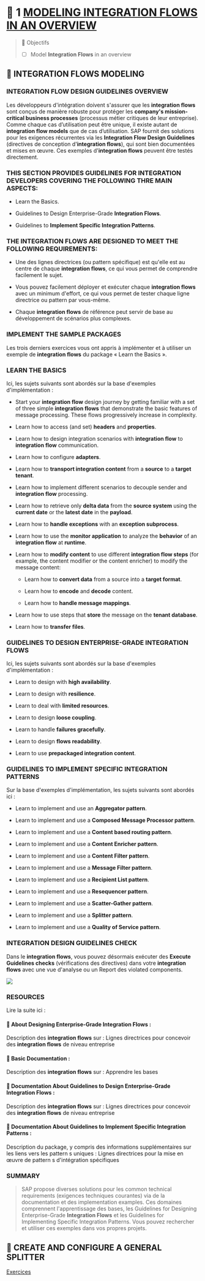# 🌸 1 [MODELING INTEGRATION FLOWS IN AN OVERVIEW](https://learning.sap.com/learning-journeys/developing-with-sap-integration-suite/modeling-integration-flows-in-an-overview_d550da39-d693-48bc-b425-dbc135589328)

> 🌺 Objectifs
>
> - [ ] Model **Integration Flows** in an overview

## 🌸 INTEGRATION FLOWS MODELING

### INTEGRATION FLOW DESIGN GUIDELINES OVERVIEW

Les développeurs d'intégration doivent s'assurer que les **integration flows** sont conçus de manière robuste pour protéger les **company's mission-critical business processes** (processus métier critiques de leur entreprise). Comme chaque cas d’utilisation peut être unique, il existe autant de **integration flow models** que de cas d’utilisation. SAP fournit des solutions pour les exigences récurrentes via les **Integration Flow Design Guidelines** (directives de conception d'**integration flows**), qui sont bien documentées et mises en œuvre. Ces exemples d'**integration flows** peuvent être testés directement.

### THIS SECTION PROVIDES GUIDELINES FOR INTEGRATION DEVELOPERS COVERING THE FOLLOWING THRE MAIN ASPECTS:

- Learn the Basics.

- Guidelines to Design Enterprise-Grade **Integration Flows**.

- Guidelines to **Implement Specific Integration Patterns**.

### THE INTEGRATION FLOWS ARE DESIGNED TO MEET THE FOLLOWING REQUIREMENTS:

- Une des lignes directrices (ou pattern spécifique) est qu'elle est au centre de chaque **integration flows**, ce qui vous permet de comprendre facilement le sujet.

- Vous pouvez facilement déployer et exécuter chaque **integration flows** avec un minimum d'effort, ce qui vous permet de tester chaque ligne directrice ou pattern par vous-même.

- Chaque **integration flows** de référence peut servir de base au développement de scénarios plus complexes.

### IMPLEMENT THE SAMPLE PACKAGES

Les trois derniers exercices vous ont appris à implémenter et à utiliser un exemple de **integration flows** du package « Learn the Basics ».

### LEARN THE BASICS

Ici, les sujets suivants sont abordés sur la base d'exemples d'implémentation :

- Start your **integration flow** design journey by getting familiar with a set of three simple **integration flows** that demonstrate the basic features of message processing. These flows progressively increase in complexity.

- Learn how to access (and set) **headers** and **properties**.

- Learn how to design integration scenarios with **integration flow** to **integration flow** communication.

- Learn how to configure **adapters**.

- Learn how to **transport integration content** from a **source** to a **target tenant**.

- Learn how to implement different scenarios to decouple sender and **integration flow** processing.

- Learn how to retrieve only **delta data** from the **source system** using the **current date** or the **latest date** in the **payload**.

- Learn how to **handle exceptions** with an **exception subprocess**.

- Learn how to use the **monitor application** to analyze the **behavior** of an **integration flow** at **runtime**.

- Learn how to **modify content** to use different **integration flow steps** (for example, the content modifier or the content enricher) to modify the message content:

  - Learn how to **convert data** from a source into a **target format**.

  - Learn how to **encode** and **decode** content.

  - Learn how to **handle message mappings**.

- Learn how to use steps that **store** the message on the **tenant database**.

- Learn how to **transfer files**.

### GUIDELINES TO DESIGN ENTERPRISE-GRADE **INTEGRATION FLOWS**

Ici, les sujets suivants sont abordés sur la base d'exemples d'implémentation :

- Learn to design with **high availability**.

- Learn to design with **resilience**.

- Learn to deal with **limited resources**.

- Learn to design **loose coupling**.

- Learn to handle **failures gracefully**.

- Learn to design **flows readability**.

- Learn to use **prepackaged integration content**.

### GUIDELINES TO IMPLEMENT SPECIFIC INTEGRATION PATTERNS

Sur la base d'exemples d'implémentation, les sujets suivants sont abordés ici :

- Learn to implement and use an **Aggregator pattern**.

- Learn to implement and use a **Composed Message Processor pattern**.

- Learn to implement and use a **Content based routing pattern**.

- Learn to implement and use a **Content Enricher pattern**.

- Learn to implement and use a **Content Filter pattern**.

- Learn to implement and use a **Message Filter pattern**.

- Learn to implement and use a **Recipient List pattern**.

- Learn to implement and use a **Resequencer pattern**.

- Learn to implement and use a **Scatter-Gather pattern**.

- Learn to implement and use a **Splitter pattern**.

- Learn to implement and use a **Quality of Service pattern**.

### INTEGRATION DESIGN GUIDELINES CHECK

Dans le **integration flows**, vous pouvez désormais exécuter des **Execute Guidelines checks** (vérifications des directives) dans votre **integration flows** avec une vue d'analyse ou un Report des violated components.

![](./RESSOURCES/CLD900_U5_L1_01.png)

### RESOURCES

Lire la suite ici :

#### 💮 About Designing Enterprise-Grade **Integration Flows** :

Description des **integration flows** sur : Lignes directrices pour concevoir des **integration flows** de niveau entreprise

#### 💮 Basic Documentation :

Description des **integration flows** sur : Apprendre les bases

#### 💮 Documentation About Guidelines to Design Enterprise-Grade **Integration Flows** :

Description des **integration flows** sur : Lignes directrices pour concevoir des **integration flows** de niveau entreprise

#### 💮 Documentation About Guidelines to Implement Specific Integration Patterns :

Description du package, y compris des informations supplémentaires sur les liens vers les pattern s uniques : Lignes directrices pour la mise en œuvre de pattern s d'intégration spécifiques

### SUMMARY

> SAP propose diverses solutions pour les common technical requirements (exigences techniques courantes) via de la documentation et des implementation examples. Ces domaines comprennent l'apprentissage des bases, les Guidelines for Designing Enterprise-Grade **Integration Flows** et les Guidelines for Implementing Specific Integration Patterns. Vous pouvez rechercher et utiliser ces exemples dans vos propres projets.

## 🌸 CREATE AND CONFIGURE A GENERAL SPLITTER

[Exercices](https://learning.sap.com/learning-journeys/developing-with-sap-integration-suite/modeling-integration-flows-in-an-overview_d550da39-d693-48bc-b425-dbc135589328)
